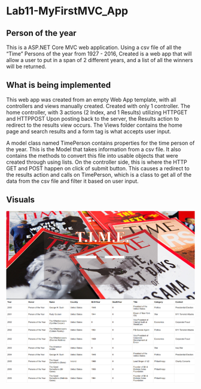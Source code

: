 # Lab11-MyFirstMVC_App

## Person of the year
This is a ASP.NET Core MVC web application. Using a csv file of all the “Time” Persons of the year from 1927 - 2016, Created is
a web app that will allow a user to put in a span of 2 different years, and a list of all the winners will be returned.

## What is being implemented
This web app was created from an empty Web App template, with all controllers and views manually created. Created with only 1 controller. 
The home controller, with 3 actions (2 Index, and 1 Results) utilizing HTTPGET and HTTPPOST Upon posting back to the server, the Results action to redirect to the results view occurs.
The Views folder contains the home page and search results and a form tag is what accepts user input.

A model class named TimePerson contains properties for the time person of the year. This is the Model that takes information from a csv file. It also contains the methods to convert this file 
into usable objects that were created through using lists. On the controller side, this is where the HTTP GET and POST happen on click of submit button. This causes a redirect to the results action
and calls on TimePerson, which is a class to get all of the data from the csv file and filter it based on user input.

## Visuals
![index](https://github.com/Bigrig72/Lab11-MyFirstMVC_App/blob/master/MVC-TIME/assets/time%20magazine.PNG)
![results](https://github.com/Bigrig72/Lab11-MyFirstMVC_App/blob/master/MVC-TIME/assets/results%20page.PNG)


